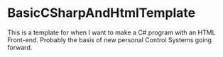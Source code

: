 # BasicCSharpAndHtmlTemplate
This is a template for when I want to make a C# program with an HTML Front-end. Probably the basis of new personal Control Systems going forward.
